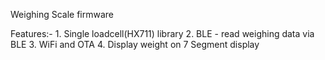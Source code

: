 Weighing Scale firmware

Features:-
    1. Single loadcell(HX711) library
    2. BLE - read weighing data via BLE
    3. WiFi and OTA
    4. Display weight on 7 Segment display
